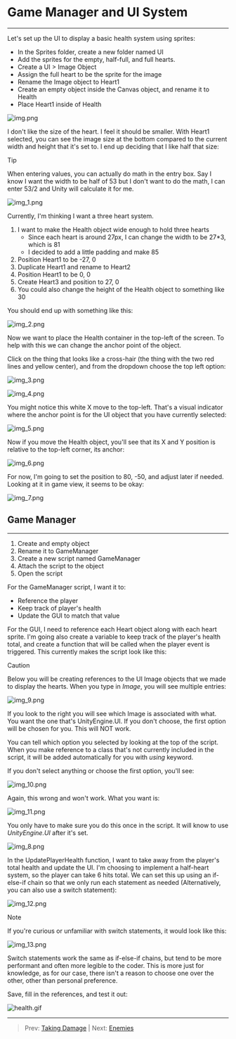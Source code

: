 # Game Manager and UI System
---
Let's set up the UI to display a basic health system using sprites:
* In the Sprites folder, create a new folder named UI
* Add the sprites for the empty, half-full, and full hearts.
* Create a UI > Image Object
* Assign the full heart to be the sprite for the image
* Rename the Image object to Heart1
* Create an empty object inside the Canvas object, and rename it to Health
* Place Heart1 inside of Health

![img.png](img.png)

I don't like the size of the heart. I feel it should be smaller. With Heart1 selected, you can see the image size at the
bottom compared to the current width and height that it's set to. I end up deciding that I like half that size:

>[!TIP]
> When entering values, you can actually do math in the entry box. Say I know I want the width to be half of 53 but
> I don't want to do the math, I can enter 53/2 and Unity will calculate it for me.

![img_1.png](img_1.png)

Currently, I'm thinking I want a three heart system. 
1. I want to make the Health object wide enough to hold three hearts
    * Since each heart is around 27px, I can change the width to be 27*3, which is 81
    * I decided to add a little padding and make 85
2. Position Heart1 to be -27, 0
3. Duplicate Heart1 and rename to Heart2
4. Position Heart1 to be 0, 0
5. Create Heart3 and position to 27, 0
6. You could also change the height of the Health object to something like 30

You should end up with something like this:

![img_2.png](img_2.png)

Now we want to place the Health container in the top-left of the screen. To help with this we can change the anchor point of the object.


Click on the thing that looks like a cross-hair (the thing with the two red lines and yellow center), and from the dropdown choose the
top left option:

![img_3.png](img_3.png)

![img_4.png](img_4.png)

You might notice this white X move to the top-left. That's a visual indicator where the anchor point is for the UI object
that you have currently selected:

![img_5.png](img_5.png)

Now if you move the Health object, you'll see that its X and Y position is relative to the top-left corner, its anchor:

![img_6.png](img_6.png)

For now, I'm going to set the position to 80, -50, and adjust later if needed. Looking at it in game view, it seems to 
be okay:

![img_7.png](img_7.png)

## Game Manager
---
1. Create and empty object
2. Rename it to GameManager
3. Create a new script named GameManager
4. Attach the script to the object
5. Open the script

For the GameManager script, I want it to:
* Reference the player
* Keep track of player's health
* Update the GUI to match that value

For the GUI, I need to reference each Heart object along with each heart sprite. I'm going also create a variable to 
keep track of the player's health total, and create a function that will be called when the player event is triggered.
This currently makes the script look like this:

>[!CAUTION]
> Below you will be creating references to the UI Image objects that we made to display the hearts. When you type in
> _Image_, you will see multiple entries:
> 
> ![img_9.png](img_9.png)
> 
> If you look to the right you will see which Image is associated with what. You want the one that's UnityEngine.UI. 
> If you don't choose, the first option will be chosen for you. This will NOT work.
> 
> You can tell which option you selected by looking at the top of the script. When you make reference to a class that's
> not currently included in the script, it will be added automatically for you with _using_ keyword.
> 
> If you don't select anything or choose the first option, you'll see:
> 
> ![img_10.png](img_10.png)
> 
> Again, this wrong and won't work. What you want is:
> 
> ![img_11.png](img_11.png)
> 
> You only have to make sure you do this once in the script. It will know to use _UnityEngine.UI_ after it's set.
> 

![img_8.png](img_8.png)


In the UpdatePlayerHealth function, I want to take away from the player's total health and update the UI. I'm 
choosing to implement a half-heart system, so the player can take 6 hits total. We can set this up using an if-else-if chain
so that we only run each statement as needed (Alternatively, you can also use a switch statement):

![img_12.png](img_12.png)

>[!NOTE]
> If you're curious or unfamiliar with switch statements, it would look like this:
> 
> ![img_13.png](img_13.png)
> 
> Switch statements work the same as if-else-if chains, but tend to be more performant and often more legible to the coder.
> This is more just for knowledge, as for our case, there isn't a reason to choose one over the other, other than personal preference.

Save, fill in the references, and test it out:

![health.gif](health.gif)

---
>Prev: [Taking Damage](/05_Damage/DAMAGE.md) | Next: [Enemies](/07_Enemies/ENEMIES.md)
